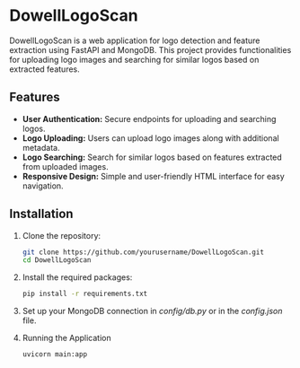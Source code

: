 # DowellLogoScan

DowellLogoScan is a web application for logo detection and feature extraction using FastAPI and MongoDB. This project provides functionalities for uploading logo images and searching for similar logos based on extracted features.

## Features

- **User Authentication:** Secure endpoints for uploading and searching logos.
- **Logo Uploading:** Users can upload logo images along with additional metadata.
- **Logo Searching:** Search for similar logos based on features extracted from uploaded images.
- **Responsive Design:** Simple and user-friendly HTML interface for easy navigation.

## Installation

1. Clone the repository:
   ```bash
   git clone https://github.com/yourusername/DowellLogoScan.git
   cd DowellLogoScan

2. Install the required packages:
   ```bash   
   pip install -r requirements.txt

4. Set up your MongoDB connection in *config/db.py* or in the *config.json* file.

5. Running the Application
   ```bash
   uvicorn main:app
